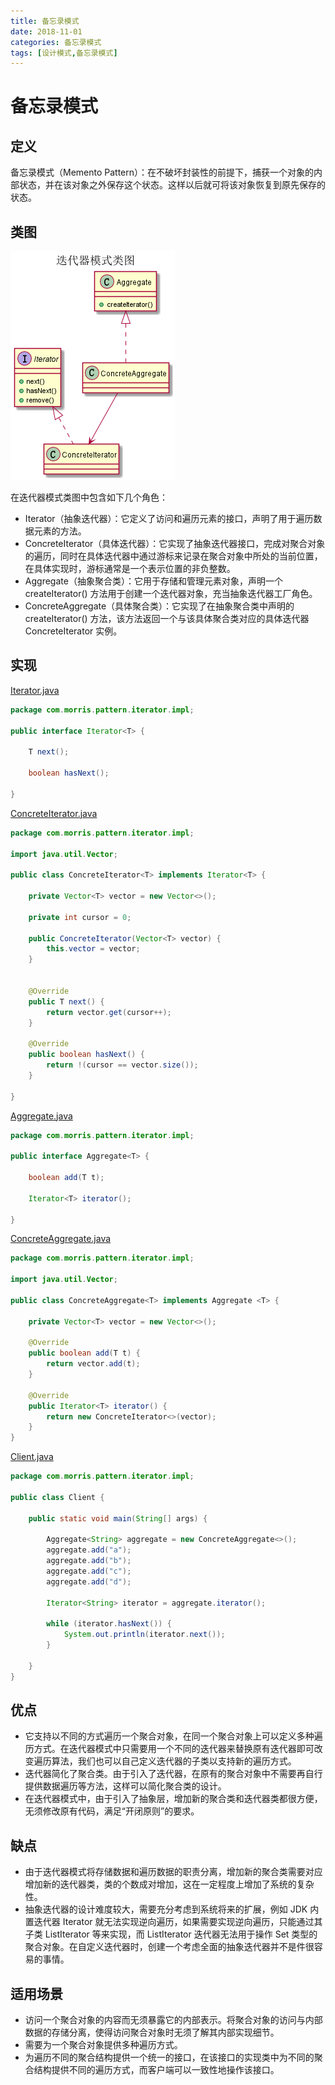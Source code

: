 ```yaml
---
title: 备忘录模式
date: 2018-11-01
categories: 备忘录模式
tags: [设计模式,备忘录模式]
---
```


# 备忘录模式

## 定义
备忘录模式（Memento Pattern）：在不破坏封装性的前提下，捕获一个对象的内部状态，并在该对象之外保存这个状态。这样以后就可将该对象恢复到原先保存的状态。

## 类图
![备忘录模式类图](https://github.com/morris131/morris-book/raw/master/%E5%90%8E%E7%AB%AF%E5%BC%80%E5%8F%91/Java/%E8%AE%BE%E8%AE%A1%E6%A8%A1%E5%BC%8F/images/%E8%BF%AD%E4%BB%A3%E5%99%A8%E6%A8%A1%E5%BC%8F%E7%B1%BB%E5%9B%BE.png)

在迭代器模式类图中包含如下几个角色：
- Iterator（抽象迭代器）：它定义了访问和遍历元素的接口，声明了用于遍历数据元素的方法。
- ConcreteIterator（具体迭代器）：它实现了抽象迭代器接口，完成对聚合对象的遍历，同时在具体迭代器中通过游标来记录在聚合对象中所处的当前位置，在具体实现时，游标通常是一个表示位置的非负整数。
- Aggregate（抽象聚合类）：它用于存储和管理元素对象，声明一个 createIterator() 方法用于创建一个迭代器对象，充当抽象迭代器工厂角色。
- ConcreteAggregate（具体聚合类）：它实现了在抽象聚合类中声明的 createIterator() 方法，该方法返回一个与该具体聚合类对应的具体迭代器 ConcreteIterator 实例。

## 实现
[Iterator.java](https://github.com/morris131/morris-book/tree/master/%E5%90%8E%E7%AB%AF%E5%BC%80%E5%8F%91/Java/%E8%AE%BE%E8%AE%A1%E6%A8%A1%E5%BC%8F/pattern/src/main/java/com/morris/pattern/iterator/impl/Iterator.java)
```java
package com.morris.pattern.iterator.impl;

public interface Iterator<T> {

    T next();

    boolean hasNext();

}
```
[ConcreteIterator.java](https://github.com/morris131/morris-book/tree/master/%E5%90%8E%E7%AB%AF%E5%BC%80%E5%8F%91/Java/%E8%AE%BE%E8%AE%A1%E6%A8%A1%E5%BC%8F/pattern/src/main/java/com/morris/pattern/iterator/impl/ConcreteIterator.java)
```java
package com.morris.pattern.iterator.impl;

import java.util.Vector;

public class ConcreteIterator<T> implements Iterator<T> {

    private Vector<T> vector = new Vector<>();

    private int cursor = 0;

    public ConcreteIterator(Vector<T> vector) {
        this.vector = vector;
    }


    @Override
    public T next() {
        return vector.get(cursor++);
    }

    @Override
    public boolean hasNext() {
        return !(cursor == vector.size());
    }

}
```
[Aggregate.java](https://github.com/morris131/morris-book/tree/master/%E5%90%8E%E7%AB%AF%E5%BC%80%E5%8F%91/Java/%E8%AE%BE%E8%AE%A1%E6%A8%A1%E5%BC%8F/pattern/src/main/java/com/morris/pattern/iterator/impl/Aggregate.java)

```java
package com.morris.pattern.iterator.impl;

public interface Aggregate<T> {

    boolean add(T t);

    Iterator<T> iterator();

}
```
[ConcreteAggregate.java](https://github.com/morris131/morris-book/tree/master/%E5%90%8E%E7%AB%AF%E5%BC%80%E5%8F%91/Java/%E8%AE%BE%E8%AE%A1%E6%A8%A1%E5%BC%8F/pattern/src/main/java/com/morris/pattern/iterator/impl/ConcreteAggregate.java)
```java
package com.morris.pattern.iterator.impl;

import java.util.Vector;

public class ConcreteAggregate<T> implements Aggregate <T> {

    private Vector<T> vector = new Vector<>();

    @Override
    public boolean add(T t) {
        return vector.add(t);
    }

    @Override
    public Iterator<T> iterator() {
        return new ConcreteIterator<>(vector);
    }
}
```
[Client.java](https://github.com/morris131/morris-book/tree/master/%E5%90%8E%E7%AB%AF%E5%BC%80%E5%8F%91/Java/%E8%AE%BE%E8%AE%A1%E6%A8%A1%E5%BC%8F/pattern/src/main/java/com/morris/pattern/iterator/impl/Client.java)
```java
package com.morris.pattern.iterator.impl;

public class Client {

    public static void main(String[] args) {

        Aggregate<String> aggregate = new ConcreteAggregate<>();
        aggregate.add("a");
        aggregate.add("b");
        aggregate.add("c");
        aggregate.add("d");

        Iterator<String> iterator = aggregate.iterator();

        while (iterator.hasNext()) {
            System.out.println(iterator.next());
        }

    }
}
```

## 优点
- 它支持以不同的方式遍历一个聚合对象，在同一个聚合对象上可以定义多种遍历方式。在迭代器模式中只需要用一个不同的迭代器来替换原有迭代器即可改变遍历算法，我们也可以自己定义迭代器的子类以支持新的遍历方式。
- 迭代器简化了聚合类。由于引入了迭代器，在原有的聚合对象中不需要再自行提供数据遍历等方法，这样可以简化聚合类的设计。
- 在迭代器模式中，由于引入了抽象层，增加新的聚合类和迭代器类都很方便，无须修改原有代码，满足“开闭原则”的要求。

## 缺点
- 由于迭代器模式将存储数据和遍历数据的职责分离，增加新的聚合类需要对应增加新的迭代器类，类的个数成对增加，这在一定程度上增加了系统的复杂性。
- 抽象迭代器的设计难度较大，需要充分考虑到系统将来的扩展，例如 JDK 内置迭代器 Iterator 就无法实现逆向遍历，如果需要实现逆向遍历，只能通过其子类 ListIterator 等来实现，而 ListIterator 迭代器无法用于操作 Set 类型的聚合对象。在自定义迭代器时，创建一个考虑全面的抽象迭代器并不是件很容易的事情。

## 适用场景
- 访问一个聚合对象的内容而无须暴露它的内部表示。将聚合对象的访问与内部数据的存储分离，使得访问聚合对象时无须了解其内部实现细节。
- 需要为一个聚合对象提供多种遍历方式。
- 为遍历不同的聚合结构提供一个统一的接口，在该接口的实现类中为不同的聚合结构提供不同的遍历方式，而客户端可以一致性地操作该接口。